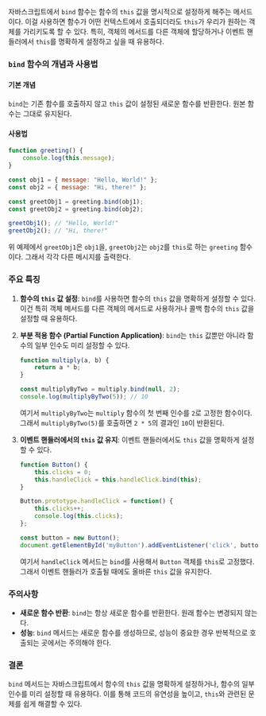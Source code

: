 자바스크립트에서 `bind` 함수는 함수의 `this` 값을 명시적으로 설정하게 해주는 메서드이다. 이걸 사용하면 함수가 어떤 컨텍스트에서 호출되더라도 `this`가 우리가 원하는 객체를 가리키도록 할 수 있다. 특히, 객체의 메서드를 다른 객체에 할당하거나 이벤트 핸들러에서 `this`를 명확하게 설정하고 싶을 때 유용하다.

### `bind` 함수의 개념과 사용법

#### 기본 개념
`bind`는 기존 함수를 호출하지 않고 `this` 값이 설정된 새로운 함수를 반환한다. 원본 함수는 그대로 유지된다.

#### 사용법
```javascript
function greeting() {
    console.log(this.message);
}

const obj1 = { message: "Hello, World!" };
const obj2 = { message: "Hi, there!" };

const greetObj1 = greeting.bind(obj1);
const greetObj2 = greeting.bind(obj2);

greetObj1(); // "Hello, World!"
greetObj2(); // "Hi, there!"
```

위 예제에서 `greetObj1`은 `obj1`을, `greetObj2`는 `obj2`를 `this`로 하는 `greeting` 함수이다. 그래서 각각 다른 메시지를 출력한다.

### 주요 특징

1. **함수의 `this` 값 설정**:
   `bind`를 사용하면 함수의 `this` 값을 명확하게 설정할 수 있다. 이건 특히 객체 메서드를 다른 객체의 메서드로 사용하거나 콜백 함수의 `this` 값을 설정할 때 유용하다.

2. **부분 적용 함수 (Partial Function Application)**:
   `bind`는 `this` 값뿐만 아니라 함수의 일부 인수도 미리 설정할 수 있다.

   ```javascript
   function multiply(a, b) {
       return a * b;
   }

   const multiplyByTwo = multiply.bind(null, 2);
   console.log(multiplyByTwo(5)); // 10
   ```

   여기서 `multiplyByTwo`는 `multiply` 함수의 첫 번째 인수를 `2`로 고정한 함수이다. 그래서 `multiplyByTwo(5)`를 호출하면 `2 * 5`의 결과인 `10`이 반환된다.

3. **이벤트 핸들러에서의 `this` 값 유지**:
   이벤트 핸들러에서도 `this` 값을 명확하게 설정할 수 있다.

   ```javascript
   function Button() {
       this.clicks = 0;
       this.handleClick = this.handleClick.bind(this);
   }

   Button.prototype.handleClick = function() {
       this.clicks++;
       console.log(this.clicks);
   };

   const button = new Button();
   document.getElementById('myButton').addEventListener('click', button.handleClick);
   ```

   여기서 `handleClick` 메서드는 `bind`를 사용해서 `Button` 객체를 `this`로 고정했다. 그래서 이벤트 핸들러가 호출될 때에도 올바른 `this` 값을 유지한다.

### 주의사항

- **새로운 함수 반환**: `bind`는 항상 새로운 함수를 반환한다. 원래 함수는 변경되지 않는다.
- **성능**: `bind` 메서드는 새로운 함수를 생성하므로, 성능이 중요한 경우 반복적으로 호출되는 곳에서는 주의해야 한다.

### 결론

`bind` 메서드는 자바스크립트에서 함수의 `this` 값을 명확하게 설정하거나, 함수의 일부 인수를 미리 설정할 때 유용하다. 이를 통해 코드의 유연성을 높이고, `this`와 관련된 문제를 쉽게 해결할 수 있다.